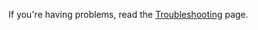 If you're having problems, read the [Troubleshooting](https://github.com/bandithedoge/switch-pl/wiki/Troubleshooting) page.